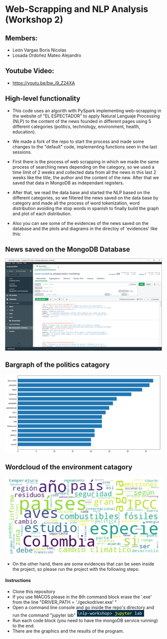 # Web-Scrapping and NLP Analysis (Workshop 2)

## Members:
- León Vargas Boris Nicolas
- Losada Ordoñez Mateo Alejandro


## Youtube Video:
- https://youtu.be/bw_i9_Z24XA


## High-level functionality

- This code uses an algorith with PySpark implementing web-scrapping in the website of "EL ESPECTADOR" to apply Natural Languaje Processing (NLP) to the content of the news founded in different pages using 5 different categories (politics, technology, environment, health, education).

- We made a fork of the repo to start the process and made some changes to the "default" code, implementing functions seen in the last sessions.

- First there is the process of web scrapping in which we made the same process of searching news depending on the category, so we used a time limit of 2 weeks and collected data from all the news in this last 2 weeks like the title, the author and the content of the new. After that we saved that data in  MongoDB as independant registers.

- After that, we read the data base and started the NLP based on the different categories, so we filtered the news saved on the data base by category and made all the process of word tokenization, word distribution avoiding the stop words in spanish to finally build the graph and plot of each distribution.

- Also you can see some of the evidences of the news saved on the database and the plots and diagrams in the directoy of 'evidences' like this:

## News saved on the MongoDB Database
![](./evidences/3.png)

## Bargraph of the politics catagory
![](./evidences/bargraph1.PNG)

## Wordcloud of the environment catagory
![](./evidences/wordcloud3.PNG)

- On the other hand, there are some evidences that can be seen inside the project, so please run the project with the following steps:

#### Instructions

+ Clone this repository
+ If you use MACOS please in the 8th command block erase the '.exe' from the line "DRIVER_PATH = './geckodriver.exe' "
+ Open a command line console and go inside the repo's directory and run the command "jupyter lab"
![](./evidences/comandoJL.png)
+ Run each code block (you need to have the mongoDB service running) to the end. 
+ There are the graphics and the results of the program.
